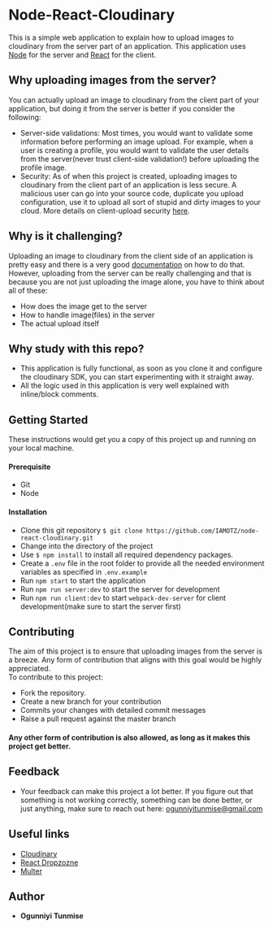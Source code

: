 # Node-React-Cloudinary
This is a simple web application to explain how to upload images to cloudinary from the server part of an application. This application uses [Node](https://nodejs.org/en/) for the server and [React](https://reactjs.org/) for the client.


## Why uploading images from the server?
You can actually upload an image to cloudinary from the client part of your application, but doing it from the server is better if you consider the following:  

- Server-side validations: Most times, you would want to validate some information before performing an image upload. For example, when a user is creating a profile, you would want to validate the user details from the server(never trust client-side validation!) before uploading the profile image.  
- Security: As of when this project is created, uploading images to cloudinary from the client part of an application is less secure. A malicious user can go into your source code, duplicate you upload configuration, use it to upload all sort of stupid and dirty images to your cloud.
More details on client-upload security [here](https://support.cloudinary.com/hc/en-us/articles/208335975-How-safe-secure-is-it-to-use-unsigned-upload-from-web-browsers-or-mobile-clients-). 


## Why is it challenging?
Uploading an image to cloudinary from the client side of an application is pretty easy and there is a very good [documentation](https://cloudinary.com/blog/direct_upload_made_easy_from_browser_or_mobile_app_to_the_cloud) on how to do that. However, uploading from the server can be really challenging and that is because you are not just uploading the image alone, you have to think about all of these:  

- How does the image get to the server
- How to handle image(files) in the server
- The actual upload itself

## Why study with this repo?
- This application is fully functional, as soon as you clone it and configure the cloudinary SDK, you can start experimenting with it straight away.
- All the logic used in this application is very well explained with inline/block comments.


## Getting Started
These instructions would get you a copy of this project up and running on your local machine.

#### Prerequisite
- Git
- Node

#### Installation
- Clone this git repository `$ git clone https://github.com/IAMOTZ/node-react-cloudinary.git`
- Change into the directory of the project
- Use `$ npm install` to install all required dependency packages.
- Create a `.env` file in the root folder to provide all the needed environment variables as specified in `.env.example`
- Run `npm start` to start the application
- Run `npm run server:dev` to start the server for development
- Run `npm run client:dev` to start `webpack-dev-server` for client development(make sure to start the server first)

## Contributing
The aim of this project is to ensure that uploading images from the server is a breeze. Any form of contribution that aligns with this goal would be highly appreciated.  
To contribute to this project:  

- Fork the repository.
- Create a new branch for your contribution
- Commits your changes with detailed commit messages
- Raise a pull request against the master branch 

#### Any other form of contribution is also allowed, as long as it makes this project get better.

## Feedback
- Your feedback can make this project a lot better. If you figure out that something is not working correctly, something can be done better, or just anything, make sure to reach out here: ogunniyitunmise@gmail.com

## Useful links
- [Cloudinary](https://cloudinary.com/)
- [React Dropzozne](https://github.com/react-dropzone/react-dropzone)
- [Multer](https://github.com/expressjs/multer)

## Author
* **Ogunniyi Tunmise**


